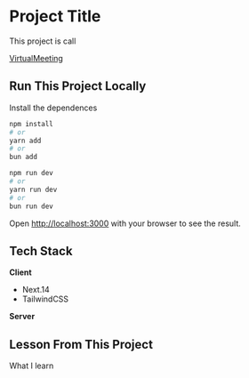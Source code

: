 # Project Title

This project is call

[VirtualMeeting](/public/images/VirtualMeeting_github.png)

## Run This Project Locally

Install the dependences

```bash
npm install
# or
yarn add
# or
bun add
```

```bash
npm run dev
# or
yarn run dev
# or
bun run dev
```

Open [http://localhost:3000](http://localhost:3000) with your browser to see the result.

## Tech Stack

**Client**

- Next.14
- TailwindCSS

**Server**

## Lesson From This Project

<a id="Lesson">What I learn</a>
